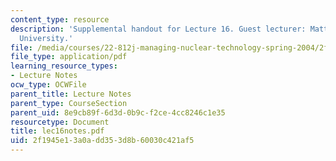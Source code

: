 ```yaml
---
content_type: resource
description: 'Supplemental handout for Lecture 16. Guest lecturer: Matthew Bunn, Harvard
  University.'
file: /media/courses/22-812j-managing-nuclear-technology-spring-2004/2f1945e13a0add353d8b60030c421af5_lec16notes.pdf
file_type: application/pdf
learning_resource_types:
- Lecture Notes
ocw_type: OCWFile
parent_title: Lecture Notes
parent_type: CourseSection
parent_uid: 8e9cb89f-6d3d-0b9c-f2ce-4cc8246c1e35
resourcetype: Document
title: lec16notes.pdf
uid: 2f1945e1-3a0a-dd35-3d8b-60030c421af5
---
```

